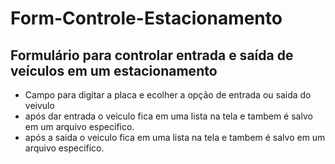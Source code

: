 # Form-Controle-Estacionamento

## Formulário para controlar entrada e saída de veículos em um estacionamento

- Campo para digitar a placa  e ecolher a opção de entrada ou saida do veivulo
- após dar entrada o veiculo fica em uma lista na tela e tambem é salvo em um  arquivo especifico.
- após a saida o veiculo fica em uma lista na tela e tambem é salvo em um  arquivo especifico.
